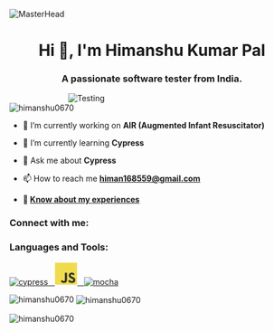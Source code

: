 ![MasterHead](https://cdn.dribbble.com/users/1292677/screenshots/6139167/media/fcf7fd0c619bb87706533079240915f3.gif)
<h1 align="center">Hi 👋, I'm Himanshu Kumar Pal</h1>
<h3 align="center">A passionate software tester from India.</h3>
<img align="right" alt="Testing" width="400" src="https://media1.tenor.com/images/cd37fa49c983ac905df0016fd5b6a2ee/tenor.gif?itemid=13165216" />


<p align="left"> <img src="https://komarev.com/ghpvc/?username=himanshu0670&label=Profile%20views&color=0e75b6&style=flat" alt="himanshu0670" /> </p>

- 🔭 I’m currently working on **AIR (Augmented Infant Resuscitator)**

- 🌱 I’m currently learning **Cypress**

- 💬 Ask me about **Cypress**

- 📫 How to reach me **himan168559@gmail.com**

- **📄 [Know about my experiences](https://drive.google.com/file/d/1Wf02Fi9ndfR5q0hXPlm_hs39-RgIRT6-/view)** 
<h3 align="left">Connect with me:</h3>
<p align="left">
</p>

<h3 align="left">Languages and Tools:</h3>
<p align="left"> <a href="https://www.cypress.io" target="_blank" rel="noreferrer"><img src="https://raw.githubusercontent.com/simple-icons/simple-icons/6e46ec1fc23b60c8fd0d2f2ff46db82e16dbd75f/icons/cypress.svg" alt="cypress" width="40" height="40"/> &nbsp </a> <a href="https://developer.mozilla.org/en-US/docs/Web/JavaScript" target="_blank" rel="noreferrer"> <img src="https://raw.githubusercontent.com/devicons/devicon/master/icons/javascript/javascript-original.svg" alt="javascript" width="40" height="40"/> &nbsp </a> <a href="https://mochajs.org" target="_blank" rel="noreferrer"> <img src="https://www.vectorlogo.zone/logos/mochajs/mochajs-icon.svg" alt="mocha" width="40" height="40"/> </a> </p>

<p><img align="left" src="https://github-readme-stats.vercel.app/api/top-langs?username=himanshu0670&show_icons=true&locale=en&layout=compact" alt="himanshu0670" /></p>

<p>&nbsp;<img align="center" src="https://github-readme-stats.vercel.app/api?username=himanshu0670&show_icons=true&locale=en" alt="himanshu0670" /></p>

<p><img align="center" src="https://github-readme-streak-stats.herokuapp.com/?user=himanshu0670&" alt="himanshu0670" /></p>
